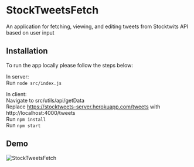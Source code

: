 # StockTweetsFetch

An application for fetching, viewing, and editing tweets from Stocktwits API based on user input

## Installation

To run the app locally please follow the steps below:

In server:<br/>
Run ```node src/index.js```<br/>


In client:<br/>
Navigate to src/utils/api/getData <br/>
Replace https://stocktweets-server.herokuapp.com/tweets with http://localhost:4000/tweets<br/>
Run ```npm install``` <br/>
Run ```npm start```<br/>


## Demo
![StockTweetsFetch](https://user-images.githubusercontent.com/22078200/82381564-6f82be80-99f8-11ea-9b21-80a1c442ce46.gif)

